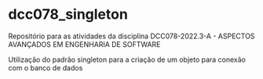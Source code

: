 # dcc078_singleton
Repositório para as atividades da disciplina DCC078-2022.3-A - ASPECTOS AVANÇADOS EM ENGENHARIA DE SOFTWARE

Utilização do padrão singleton para a criação de um objeto para conexão com o banco de dados

